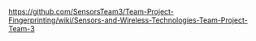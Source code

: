 https://github.com/SensorsTeam3/Team-Project-Fingerprinting/wiki/Sensors-and-Wireless-Technologies-Team-Project-Team-3
